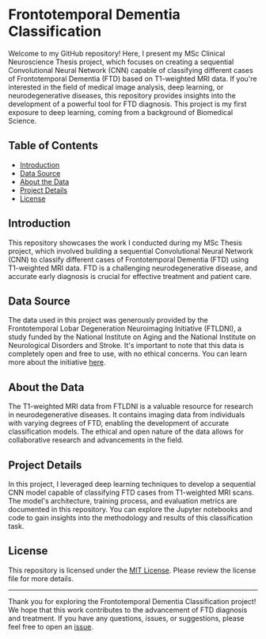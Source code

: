 # Frontotemporal Dementia Classification

Welcome to my GitHub repository! Here, I present my MSc Clinical Neuroscience Thesis project, which focuses on creating a sequential Convolutional Neural Network (CNN) capable of classifying different cases of Frontotemporal Dementia (FTD) based on T1-weighted MRI data. If you're interested in the field of medical image analysis, deep learning, or neurodegenerative diseases, this repository provides insights into the development of a powerful tool for FTD diagnosis. This project is my first exposure to deep learning, coming from a background of Biomedical Science.

## Table of Contents
- [Introduction](#introduction)
- [Data Source](#data-source)
- [About the Data](#about-the-data)
- [Project Details](#project-details)
- [License](#license)

## Introduction

This repository showcases the work I conducted during my MSc Thesis project, which involved building a sequential Convolutional Neural Network (CNN) to classify different cases of Frontotemporal Dementia (FTD) using T1-weighted MRI data. FTD is a challenging neurodegenerative disease, and accurate early diagnosis is crucial for effective treatment and patient care.

## Data Source

The data used in this project was generously provided by the Frontotemporal Lobar Degeneration Neuroimaging Initiative (FTLDNI), a study funded by the National Institute on Aging and the National Institute on Neurological Disorders and Stroke. It's important to note that this data is completely open and free to use, with no ethical concerns. You can learn more about the initiative [here](http://4rtni-ftldni.ini.usc.edu/).

## About the Data

The T1-weighted MRI data from FTLDNI is a valuable resource for research in neurodegenerative diseases. It contains imaging data from individuals with varying degrees of FTD, enabling the development of accurate classification models. The ethical and open nature of the data allows for collaborative research and advancements in the field.

## Project Details

In this project, I leveraged deep learning techniques to develop a sequential CNN model capable of classifying FTD cases from T1-weighted MRI scans. The model's architecture, training process, and evaluation metrics are documented in this repository. You can explore the Jupyter notebooks and code to gain insights into the methodology and results of this classification task.


## License

This repository is licensed under the [MIT License](LICENSE). Please review the license file for more details.

---

Thank you for exploring the Frontotemporal Dementia Classification project! We hope that this work contributes to the advancement of FTD diagnosis and treatment. If you have any questions, issues, or suggestions, please feel free to open an [issue](https://github.com/your-username/Frontotemporal-Dementia-Classification/issues).
